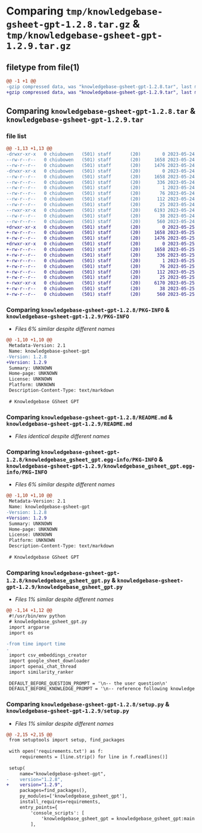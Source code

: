 # Comparing `tmp/knowledgebase-gsheet-gpt-1.2.8.tar.gz` & `tmp/knowledgebase-gsheet-gpt-1.2.9.tar.gz`

## filetype from file(1)

```diff
@@ -1 +1 @@
-gzip compressed data, was "knowledgebase-gsheet-gpt-1.2.8.tar", last modified: Wed May 24 06:53:05 2023, max compression
+gzip compressed data, was "knowledgebase-gsheet-gpt-1.2.9.tar", last modified: Thu May 25 14:31:53 2023, max compression
```

## Comparing `knowledgebase-gsheet-gpt-1.2.8.tar` & `knowledgebase-gsheet-gpt-1.2.9.tar`

### file list

```diff
@@ -1,13 +1,13 @@
-drwxr-xr-x   0 chiubowen   (501) staff       (20)        0 2023-05-24 06:53:05.943923 knowledgebase-gsheet-gpt-1.2.8/
--rw-r--r--   0 chiubowen   (501) staff       (20)     1658 2023-05-24 06:53:05.943803 knowledgebase-gsheet-gpt-1.2.8/PKG-INFO
--rw-r--r--   0 chiubowen   (501) staff       (20)     1476 2023-05-24 06:53:05.000000 knowledgebase-gsheet-gpt-1.2.8/README.md
-drwxr-xr-x   0 chiubowen   (501) staff       (20)        0 2023-05-24 06:53:05.943622 knowledgebase-gsheet-gpt-1.2.8/knowledgebase_gsheet_gpt.egg-info/
--rw-r--r--   0 chiubowen   (501) staff       (20)     1658 2023-05-24 06:53:05.000000 knowledgebase-gsheet-gpt-1.2.8/knowledgebase_gsheet_gpt.egg-info/PKG-INFO
--rw-r--r--   0 chiubowen   (501) staff       (20)      336 2023-05-24 06:53:05.000000 knowledgebase-gsheet-gpt-1.2.8/knowledgebase_gsheet_gpt.egg-info/SOURCES.txt
--rw-r--r--   0 chiubowen   (501) staff       (20)        1 2023-05-24 06:53:05.000000 knowledgebase-gsheet-gpt-1.2.8/knowledgebase_gsheet_gpt.egg-info/dependency_links.txt
--rw-r--r--   0 chiubowen   (501) staff       (20)       76 2023-05-24 06:53:05.000000 knowledgebase-gsheet-gpt-1.2.8/knowledgebase_gsheet_gpt.egg-info/entry_points.txt
--rw-r--r--   0 chiubowen   (501) staff       (20)      112 2023-05-24 06:53:05.000000 knowledgebase-gsheet-gpt-1.2.8/knowledgebase_gsheet_gpt.egg-info/requires.txt
--rw-r--r--   0 chiubowen   (501) staff       (20)       25 2023-05-24 06:53:05.000000 knowledgebase-gsheet-gpt-1.2.8/knowledgebase_gsheet_gpt.egg-info/top_level.txt
--rwxr-xr-x   0 chiubowen   (501) staff       (20)     6193 2023-05-24 06:53:05.000000 knowledgebase-gsheet-gpt-1.2.8/knowledgebase_gsheet_gpt.py
--rw-r--r--   0 chiubowen   (501) staff       (20)       38 2023-05-24 06:53:05.943962 knowledgebase-gsheet-gpt-1.2.8/setup.cfg
--rw-r--r--   0 chiubowen   (501) staff       (20)      560 2023-05-24 06:53:05.000000 knowledgebase-gsheet-gpt-1.2.8/setup.py
+drwxr-xr-x   0 chiubowen   (501) staff       (20)        0 2023-05-25 14:31:53.146066 knowledgebase-gsheet-gpt-1.2.9/
+-rw-r--r--   0 chiubowen   (501) staff       (20)     1658 2023-05-25 14:31:53.145954 knowledgebase-gsheet-gpt-1.2.9/PKG-INFO
+-rw-r--r--   0 chiubowen   (501) staff       (20)     1476 2023-05-25 14:31:52.000000 knowledgebase-gsheet-gpt-1.2.9/README.md
+drwxr-xr-x   0 chiubowen   (501) staff       (20)        0 2023-05-25 14:31:53.145769 knowledgebase-gsheet-gpt-1.2.9/knowledgebase_gsheet_gpt.egg-info/
+-rw-r--r--   0 chiubowen   (501) staff       (20)     1658 2023-05-25 14:31:53.000000 knowledgebase-gsheet-gpt-1.2.9/knowledgebase_gsheet_gpt.egg-info/PKG-INFO
+-rw-r--r--   0 chiubowen   (501) staff       (20)      336 2023-05-25 14:31:53.000000 knowledgebase-gsheet-gpt-1.2.9/knowledgebase_gsheet_gpt.egg-info/SOURCES.txt
+-rw-r--r--   0 chiubowen   (501) staff       (20)        1 2023-05-25 14:31:53.000000 knowledgebase-gsheet-gpt-1.2.9/knowledgebase_gsheet_gpt.egg-info/dependency_links.txt
+-rw-r--r--   0 chiubowen   (501) staff       (20)       76 2023-05-25 14:31:53.000000 knowledgebase-gsheet-gpt-1.2.9/knowledgebase_gsheet_gpt.egg-info/entry_points.txt
+-rw-r--r--   0 chiubowen   (501) staff       (20)      112 2023-05-25 14:31:53.000000 knowledgebase-gsheet-gpt-1.2.9/knowledgebase_gsheet_gpt.egg-info/requires.txt
+-rw-r--r--   0 chiubowen   (501) staff       (20)       25 2023-05-25 14:31:53.000000 knowledgebase-gsheet-gpt-1.2.9/knowledgebase_gsheet_gpt.egg-info/top_level.txt
+-rwxr-xr-x   0 chiubowen   (501) staff       (20)     6170 2023-05-25 14:31:52.000000 knowledgebase-gsheet-gpt-1.2.9/knowledgebase_gsheet_gpt.py
+-rw-r--r--   0 chiubowen   (501) staff       (20)       38 2023-05-25 14:31:53.146103 knowledgebase-gsheet-gpt-1.2.9/setup.cfg
+-rw-r--r--   0 chiubowen   (501) staff       (20)      560 2023-05-25 14:31:52.000000 knowledgebase-gsheet-gpt-1.2.9/setup.py
```

### Comparing `knowledgebase-gsheet-gpt-1.2.8/PKG-INFO` & `knowledgebase-gsheet-gpt-1.2.9/PKG-INFO`

 * *Files 6% similar despite different names*

```diff
@@ -1,10 +1,10 @@
 Metadata-Version: 2.1
 Name: knowledgebase-gsheet-gpt
-Version: 1.2.8
+Version: 1.2.9
 Summary: UNKNOWN
 Home-page: UNKNOWN
 License: UNKNOWN
 Platform: UNKNOWN
 Description-Content-Type: text/markdown
 
 # Knowledgebase GSheet GPT
```

### Comparing `knowledgebase-gsheet-gpt-1.2.8/README.md` & `knowledgebase-gsheet-gpt-1.2.9/README.md`

 * *Files identical despite different names*

### Comparing `knowledgebase-gsheet-gpt-1.2.8/knowledgebase_gsheet_gpt.egg-info/PKG-INFO` & `knowledgebase-gsheet-gpt-1.2.9/knowledgebase_gsheet_gpt.egg-info/PKG-INFO`

 * *Files 6% similar despite different names*

```diff
@@ -1,10 +1,10 @@
 Metadata-Version: 2.1
 Name: knowledgebase-gsheet-gpt
-Version: 1.2.8
+Version: 1.2.9
 Summary: UNKNOWN
 Home-page: UNKNOWN
 License: UNKNOWN
 Platform: UNKNOWN
 Description-Content-Type: text/markdown
 
 # Knowledgebase GSheet GPT
```

### Comparing `knowledgebase-gsheet-gpt-1.2.8/knowledgebase_gsheet_gpt.py` & `knowledgebase-gsheet-gpt-1.2.9/knowledgebase_gsheet_gpt.py`

 * *Files 1% similar despite different names*

```diff
@@ -1,14 +1,12 @@
 #!/usr/bin/env python
 # knowledgebase_gsheet_gpt.py
 import argparse
 import os
 
-from time import time
-
 import csv_embeddings_creator
 import google_sheet_downloader
 import openai_chat_thread
 import similarity_ranker
 
 DEFAULT_BEFORE_QUESTION_PROMPT = '\n-- the user question\n'
 DEFAULT_BEFORE_KNOWLEDGE_PROMPT = '\n-- reference following knowledge base content to answer the user question (answer as long as possible)\n'
```

### Comparing `knowledgebase-gsheet-gpt-1.2.8/setup.py` & `knowledgebase-gsheet-gpt-1.2.9/setup.py`

 * *Files 1% similar despite different names*

```diff
@@ -2,15 +2,15 @@
 from setuptools import setup, find_packages
 
 with open('requirements.txt') as f:
     requirements = [line.strip() for line in f.readlines()]
 
 setup(
     name="knowledgebase-gsheet-gpt",
-    version="1.2.8",
+    version="1.2.9",
     packages=find_packages(),
     py_modules=['knowledgebase_gsheet_gpt'],
     install_requires=requirements,
     entry_points={
         'console_scripts': [
             'knowledgebase_gsheet_gpt = knowledgebase_gsheet_gpt:main',
         ],
```

